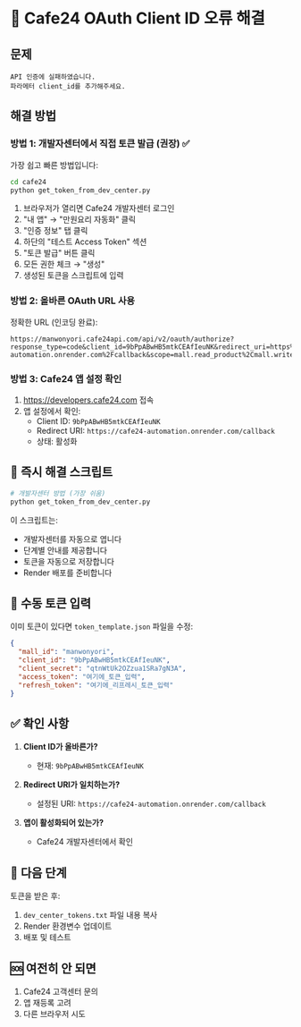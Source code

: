 # 🚨 Cafe24 OAuth Client ID 오류 해결

## 문제
```
API 인증에 실패하였습니다.
파라메터 client_id를 추가해주세요.
```

## 해결 방법

### 방법 1: 개발자센터에서 직접 토큰 발급 (권장) ✅

가장 쉽고 빠른 방법입니다:

```bash
cd cafe24
python get_token_from_dev_center.py
```

1. 브라우저가 열리면 Cafe24 개발자센터 로그인
2. "내 앱" → "만원요리 자동화" 클릭
3. "인증 정보" 탭 클릭
4. 하단의 "테스트 Access Token" 섹션
5. "토큰 발급" 버튼 클릭
6. 모든 권한 체크 → "생성"
7. 생성된 토큰을 스크립트에 입력

### 방법 2: 올바른 OAuth URL 사용

정확한 URL (인코딩 완료):
```
https://manwonyori.cafe24api.com/api/v2/oauth/authorize?response_type=code&client_id=9bPpABwHB5mtkCEAfIeuNK&redirect_uri=https%3A%2F%2Fcafe24-automation.onrender.com%2Fcallback&scope=mall.read_product%2Cmall.write_product%2Cmall.read_order%2Cmall.write_order%2Cmall.read_customer&state=test123
```

### 방법 3: Cafe24 앱 설정 확인

1. https://developers.cafe24.com 접속
2. 앱 설정에서 확인:
   - Client ID: `9bPpABwHB5mtkCEAfIeuNK`
   - Redirect URI: `https://cafe24-automation.onrender.com/callback`
   - 상태: 활성화

## 🔧 즉시 해결 스크립트

```bash
# 개발자센터 방법 (가장 쉬움)
python get_token_from_dev_center.py
```

이 스크립트는:
- 개발자센터를 자동으로 엽니다
- 단계별 안내를 제공합니다
- 토큰을 자동으로 저장합니다
- Render 배포를 준비합니다

## 📝 수동 토큰 입력

이미 토큰이 있다면 `token_template.json` 파일을 수정:

```json
{
  "mall_id": "manwonyori",
  "client_id": "9bPpABwHB5mtkCEAfIeuNK",
  "client_secret": "qtnWtUk2OZzua1SRa7gN3A",
  "access_token": "여기에_토큰_입력",
  "refresh_token": "여기에_리프레시_토큰_입력"
}
```

## ✅ 확인 사항

1. **Client ID가 올바른가?**
   - 현재: `9bPpABwHB5mtkCEAfIeuNK`

2. **Redirect URI가 일치하는가?**
   - 설정된 URI: `https://cafe24-automation.onrender.com/callback`

3. **앱이 활성화되어 있는가?**
   - Cafe24 개발자센터에서 확인

## 🚀 다음 단계

토큰을 받은 후:
1. `dev_center_tokens.txt` 파일 내용 복사
2. Render 환경변수 업데이트
3. 배포 및 테스트

## 🆘 여전히 안 되면

1. Cafe24 고객센터 문의
2. 앱 재등록 고려
3. 다른 브라우저 시도